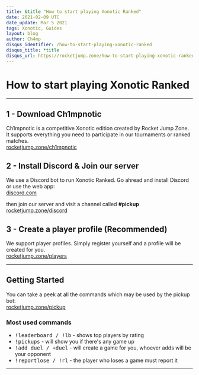 ```yaml
---
title: &title "How to start playing Xonotic Ranked"
date: 2021-02-09 UTC
date_update: Mar 5 2021
tags: Xonotic, Guides
layout: blog
author: Ch4mp
disqus_identifier: /how-to-start-playing-xonotic-ranked
disqus_title: *title
disqus_url: https://rocketjump.zone/how-to-start-playing-xonotic-ranked
---
```


<h1 class="w3-center">How to start playing Xonotic Ranked</h1>

<hr>

## 1 - Download Ch1mpnotic

Ch1mpnotic is a competitive Xonotic edition created by Rocket Jump Zone.  
It supports everything you need to participate in our tournaments or ranked matches.  
[rocketjump.zone/ch1mpnotic](https://rocketjump.zone/ch1mpnotic)


## 2 - Install Discord & Join our server
We use a Discord bot to run Xonotic Ranked. Go ahread and install Discord or use the web app:  
[discord.com](https://discord.com)  

then join our server and visit a channel called **#pickup**  
[rocketjump.zone/discord](https://rocketjump.zone/discord)



## 3 - Create a player profile (Recommended)

We support player profiles. Simply register yourself and a profile will be created for you.  
[rocketjump.zone/players](https://rocketjump.zone/players)


<hr>

## Getting Started

You can take a peek at all the commands which may be used by the pickup bot:  
[rocketjump.zone/pickup](https://rocketjump.zone/pickup)




### Most used commands
- <kbd>!leaderboard / !lb</kbd> - shows top players by rating
- <kbd>!pickups</kbd> - will show you if there's any game up
- <kbd>!add duel / +duel</kbd> - will create a game for you, whoever adds will be your opponent
- <kbd>!reportlose / !rl</kbd> - the player who loses a game must report it


<hr>
